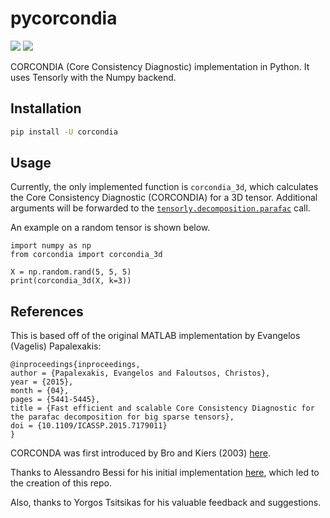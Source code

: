 # pycorcondia
[![](https://img.shields.io/pypi/v/corcondia.svg)](https://pypi.org/pypi/corcondia/) [![](https://img.shields.io/pypi/l/corcondia)](https://pypi.org/pypi/corcondia/) 

CORCONDIA (Core Consistency Diagnostic) implementation in Python. It uses Tensorly with the Numpy backend.

## Installation

```bash
pip install -U corcondia
```

## Usage

Currently, the only implemented function is `corcondia_3d`, which calculates the Core Consistency Diagnostic (CORCONDIA) for a 3D tensor. Additional arguments will be forwarded to the [`tensorly.decomposition.parafac`](http://tensorly.org/stable/modules/generated/tensorly.decomposition.parafac.html#tensorly.decomposition.parafac) call.

An example on a random tensor is shown below.

```python3
import numpy as np
from corcondia import corcondia_3d

X = np.random.rand(5, 5, 5)
print(corcondia_3d(X, k=3))
```

## References

This is based off of the original MATLAB implementation by Evangelos (Vagelis) Papalexakis:

```
@inproceedings{inproceedings,
author = {Papalexakis, Evangelos and Faloutsos, Christos},
year = {2015},
month = {04},
pages = {5441-5445},
title = {Fast efficient and scalable Core Consistency Diagnostic for the parafac decomposition for big sparse tensors},
doi = {10.1109/ICASSP.2015.7179011}
}
```

CORCONDA was first introduced by Bro and Kiers (2003) [here](https://analyticalsciencejournals.onlinelibrary.wiley.com/doi/abs/10.1002/cem.801).

Thanks to Alessandro Bessi for his initial implementation [here](https://github.com/alessandrobessi/corcondia), which led to the creation of this repo.

Also, thanks to Yorgos Tsitsikas for his valuable feedback and suggestions.
